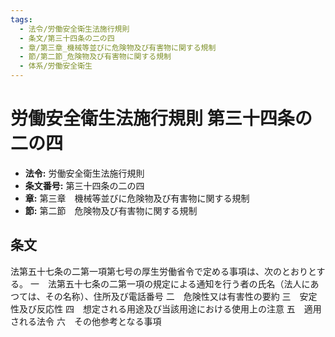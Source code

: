 ```yaml
---
tags:
  - 法令/労働安全衛生法施行規則
  - 条文/第三十四条の二の四
  - 章/第三章_機械等並びに危険物及び有害物に関する規制
  - 節/第二節_危険物及び有害物に関する規制
  - 体系/労働安全衛生
---
```

# 労働安全衛生法施行規則 第三十四条の二の四

- **法令:** 労働安全衛生法施行規則
- **条文番号:** 第三十四条の二の四
- **章:** 第三章　機械等並びに危険物及び有害物に関する規制
- **節:** 第二節　危険物及び有害物に関する規制

## 条文
法第五十七条の二第一項第七号の厚生労働省令で定める事項は、次のとおりとする。
一　法第五十七条の二第一項の規定による通知を行う者の氏名（法人にあつては、その名称）、住所及び電話番号
二　危険性又は有害性の要約
三　安定性及び反応性
四　想定される用途及び当該用途における使用上の注意
五　適用される法令
六　その他参考となる事項


